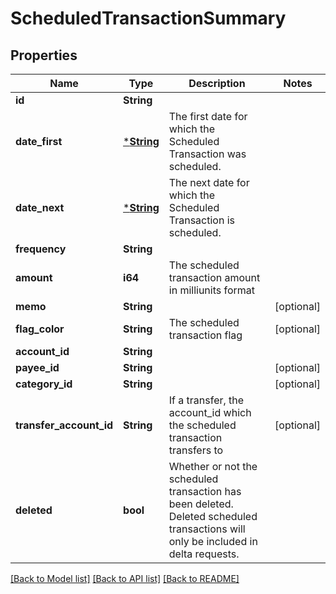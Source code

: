 # ScheduledTransactionSummary

## Properties

Name | Type | Description | Notes
------------ | ------------- | ------------- | -------------
**id** | **String** |  | 
**date_first** | [***String**](string.md) | The first date for which the Scheduled Transaction was scheduled. | 
**date_next** | [***String**](string.md) | The next date for which the Scheduled Transaction is scheduled. | 
**frequency** | **String** |  | 
**amount** | **i64** | The scheduled transaction amount in milliunits format | 
**memo** | **String** |  | [optional] 
**flag_color** | **String** | The scheduled transaction flag | [optional] 
**account_id** | **String** |  | 
**payee_id** | **String** |  | [optional] 
**category_id** | **String** |  | [optional] 
**transfer_account_id** | **String** | If a transfer, the account_id which the scheduled transaction transfers to | [optional] 
**deleted** | **bool** | Whether or not the scheduled transaction has been deleted.  Deleted scheduled transactions will only be included in delta requests. | 

[[Back to Model list]](../README.md#documentation-for-models) [[Back to API list]](../README.md#documentation-for-api-endpoints) [[Back to README]](../README.md)


